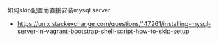 
如何skip配置而直接安装mysql server

- https://unix.stackexchange.com/questions/147261/installing-mysql-server-in-vagrant-bootstrap-shell-script-how-to-skip-setup
